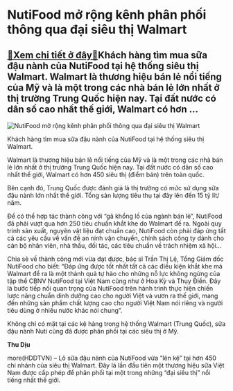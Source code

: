 NutiFood mở rộng kênh phân phối thông qua đại siêu thị Walmart
==============================================================

[:gift:Xem chi tiết ở đây:gift:](https://hddtvn.com/nutifood-mo-rong-kenh-phan-phoi-thong-qua-dai-sieu-thi-walmart/)Khách hàng tìm mua sữa đậu nành của NutiFood tại hệ thống siêu thị Walmart. Walmart là thương hiệu bán lẻ nổi tiếng của Mỹ và là một trong các nhà bán lẻ lớn nhất ở thị trường Trung Quốc hiện nay. Tại đất nước có dân số cao nhất thế giới, Walmart có hơn …
---------------------------------------------------------------------------------------------------------------------------------------------------------------------------------------------------------------------------------------------------------------





![NutiFood mở rộng kênh phân phối thông qua đại siêu thị Walmart](https://hddtvn.com/wp-content/uploads/2021/01/5523_HINH_1.jpg "NutiFood mở rộng kênh phân phối thông qua đại siêu thị Walmart")


Khách hàng tìm mua sữa đậu nành của NutiFood tại hệ thống siêu thị Walmart.



Walmart là thương hiệu bán lẻ nổi tiếng của Mỹ và là một trong các nhà bán lẻ lớn nhất ở thị trường Trung Quốc hiện nay. Tại đất nước có dân số cao nhất thế giới, Walmart có hơn 450 siêu thị (điểm bán) trên toàn quốc.


Bên cạnh đó, Trung Quốc được đánh giá là thị trường có mức sử dụng sữa đậu nành lớn nhất thế giới. Tổng sản lượng tiêu thụ tại đây lên đến 15 tỷ lít/ năm.


Để có thể hợp tác thành công với “gã khổng lồ của ngành bán lẻ”, NutiFood đã phải vượt qua hơn 250 tiêu chuẩn khắt khe do Walmart đề ra. Ngoài quy trình sản xuất, nguyên vật liệu đạt chuẩn cao, NutiFood còn phải đáp ứng tất cả các yêu cầu về vấn đề an ninh vận chuyển, chính sách công ty dành cho cán bộ nhân viên, nhà thầu, đối tác, các tiêu chuẩn về trách nhiệm xã hội…


Chia sẻ về thành công mới vừa đạt được, bác sĩ Trần Thị Lệ, Tổng Giám đốc NutiFood cho biết: “Đáp ứng được tốt nhất tất cả các điều kiện khắt khe mà Walmart đề ra là một thành quả tự hào cho những nỗ lực không ngừng của tập thể CBNV NutiFood tại Việt Nam cũng như ở Hoa Kỳ và Thụy Điển. Đây là bước tiếp nối quan trọng của NutiFood trên hành trình thực hiện chiến lược nâng chuẩn dinh dưỡng cao cho người Việt và vươn ra thế giới, mang đến những sản phẩm chất lượng cao cho người Việt Nam nói riêng và người tiêu dùng ở nhiều nước khác nói chung”.


Không chỉ có mặt tại các kệ hàng trong hệ thống Walmart (Trung Quốc), sữa đậu nành Nuti cũng đã được phân phối tại các siêu thị ở Mỹ.




**Thu Dịu**



more(HDDTVN) – Lô sữa đậu nành của NutiFood vừa “lên kệ” tại hơn 450 chi nhánh của siêu thị Walmart. Đây là lần đầu tiên một thương hiệu sữa Việt Nam được cấp phép để phân phối tại một trong những “đại siêu thị” nổi tiếng nhất thế giới.

